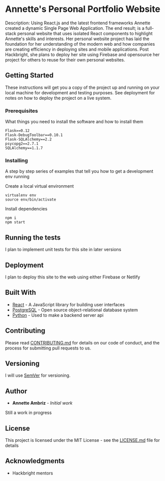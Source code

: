 # Annette's Personal Portfolio Website

Description: Using React.js and the latest frontend frameworks Annette created a dynamic Single Page Web Application.
The end result; is a full-stack personal website that uses isolated React components to highlight Annette's skills and interests. Her personal website project has laid the foundation for her understanding of the modern web and how companies are creating efficiency in deploying sites and mobile applications. Post Hackbright, she plans to deploy her site using Firebase and opensource her project for others to reuse for their own personal websites.

## Getting Started

These instructions will get you a copy of the project up and running on your local machine for development and testing purposes. See deployment for notes on how to deploy the project on a live system.

### Prerequisites

What things you need to install the software and how to install them

```
Flask==0.12
Flask-DebugToolbar==0.10.1
Flask-SQLAlchemy==2.2
psycopg2==2.7.1
SQLAlchemy==1.1.7

```

### Installing

A step by step series of examples that tell you how to get a development env running

Create a local virtual environment

```
virtualenv env
source env/bin/activate
```

Install dependencies

```
npm i
npm start
```

## Running the tests

I plan to implement unit tests for this site in later versions


## Deployment

I plan to deploy this site to the web using either Firebase or Netlify

## Built With

* [React](https://reactjs.org/) - A JavaScript library for building user interfaces
* [PostgreSQL](https://www.postgresql.org/rn) - Open source object-relational database system
* [Python](https://www.python.org/) - Used to make a backend server api

## Contributing

Please read [CONTRIBUTING.md](https://gist.github.com/PurpleBooth/b24679402957c63ec426) for details on our code of conduct, and the process for submitting pull requests to us.

## Versioning

I will use [SemVer](http://semver.org/) for versioning.

## Author

* **Annette Ambriz** - *Initial work*

Still a work in progress

## License

This project is licensed under the MIT License - see the [LICENSE.md](LICENSE.md) file for details

## Acknowledgments

* Hackbright mentors

